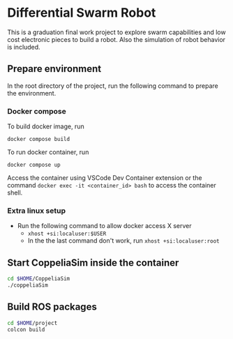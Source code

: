 # Differential Swarm Robot

This is a graduation final work project to explore swarm capabilities and low cost electronic pieces to build a robot. Also the simulation of robot behavior is included.

## Prepare environment

In the root directory of the project, run the following command to prepare the environment.

### Docker compose

To build docker image, run

`docker compose build`

To run docker container, run

`docker compose up`

Access the container using VSCode Dev Container extension or the command `docker exec -it <container_id> bash` to access the container shell.

### Extra linux setup

* Run the following command to allow docker access X server
    * `xhost +si:localuser:$USER`
    * In the the last command don't work, run `xhost +si:localuser:root`

## Start CoppeliaSim inside the container

```bash
cd $HOME/CoppeliaSim
./coppeliaSim
```

## Build ROS packages

```bash
cd $HOME/project
colcon build
```

